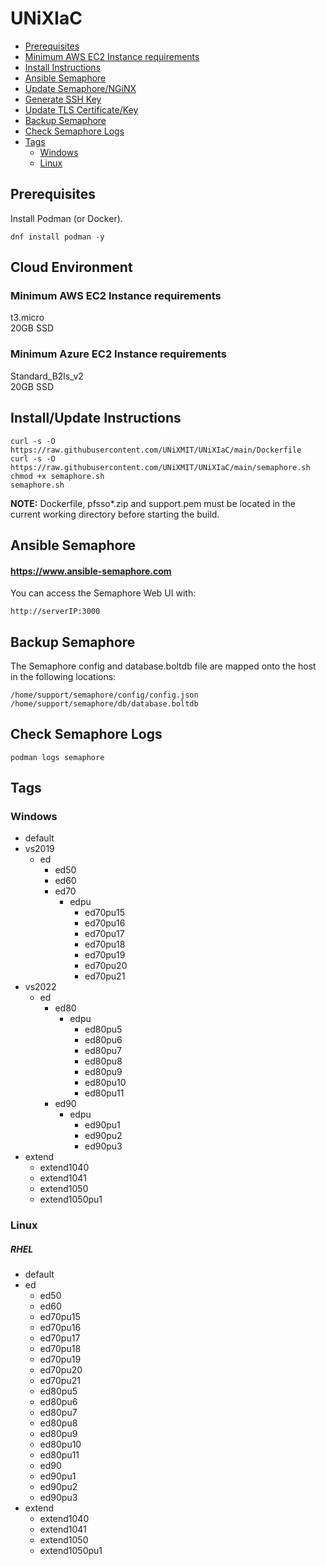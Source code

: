 # UNiXIaC
- [Prerequisites](#prerequisites)
- [Minimum AWS EC2 Instance requirements](#minimum-aws-ec2-instance-requirements)
- [Install Instructions](#install-instructions)
- [Ansible Semaphore](#ansible-semaphore)
- [Update Semaphore/NGiNX](#update-semaphorenginx)
- [Generate SSH Key](#generate-ssh-key)
- [Update TLS Certificate/Key](#update-tls-certificatekey)
- [Backup Semaphore](#backup-semaphore)
- [Check Semaphore Logs](#check-semaphore-logs)
- [Tags](#tags)
  - [Windows](#windows)
  - [Linux](#linux)  

## Prerequisites
Install Podman (or Docker).  
```
dnf install podman -y
```
## Cloud Environment
### Minimum AWS EC2 Instance requirements
t3.micro  
20GB SSD  

### Minimum Azure EC2 Instance requirements
Standard_B2ls_v2  
20GB SSD  

## Install/Update Instructions
```
curl -s -O https://raw.githubusercontent.com/UNiXMIT/UNiXIaC/main/Dockerfile
curl -s -O https://raw.githubusercontent.com/UNiXMIT/UNiXIaC/main/semaphore.sh
chmod +x semaphore.sh
semaphore.sh
```
**NOTE:** Dockerfile, pfsso*.zip and support.pem must be located in the current working directory before starting the build. 

## Ansible Semaphore
#### https://www.ansible-semaphore.com
You can access the Semaphore Web UI with:
```
http://serverIP:3000
```

## Backup Semaphore
The Semaphore config and database.boltdb file are mapped onto the host in the following locations:
```
/home/support/semaphore/config/config.json
/home/support/semaphore/db/database.boltdb
```

## Check Semaphore Logs
```
podman logs semaphore
```

## Tags
### Windows

- default
- vs2019
  - ed
    - ed50
    - ed60
    - ed70
      - edpu
        - ed70pu15
        - ed70pu16
        - ed70pu17
        - ed70pu18
        - ed70pu19
        - ed70pu20
        - ed70pu21
- vs2022
  - ed 
    - ed80
      - edpu
        - ed80pu5
        - ed80pu6
        - ed80pu7
        - ed80pu8
        - ed80pu9
        - ed80pu10
        - ed80pu11
    - ed90
      - edpu
        - ed90pu1
        - ed90pu2
        - ed90pu3
- extend
  - extend1040
  - extend1041
  - extend1050
  - extend1050pu1

### Linux
##### RHEL
- default
- ed
  - ed50
  - ed60
  - ed70pu15
  - ed70pu16
  - ed70pu17
  - ed70pu18
  - ed70pu19
  - ed70pu20
  - ed70pu21
  - ed80pu5
  - ed80pu6
  - ed80pu7
  - ed80pu8
  - ed80pu9
  - ed80pu10
  - ed80pu11
  - ed90
  - ed90pu1
  - ed90pu2
  - ed90pu3
- extend
  - extend1040
  - extend1041
  - extend1050
  - extend1050pu1